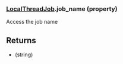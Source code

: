 ### [LocalThreadJob](LocalThreadJob.md).job_name (property)




Access the job name

Returns
----------
* (string)

